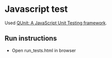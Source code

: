 Javascript test
===============

Used [QUnit: A JavaScript Unit Testing framework](http://qunitjs.com/).

Run instructions
----------------

 - Open run_tests.html in browser
